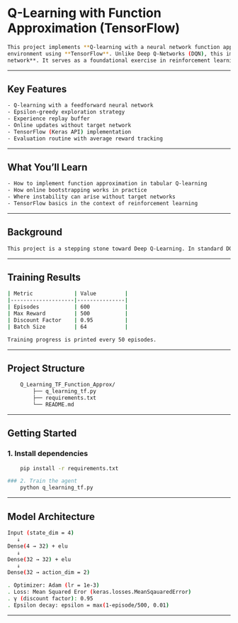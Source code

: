 # Q-Learning with Function Approximation (TensorFlow)
```bash
This project implements **Q-learning with a neural network function approximator** on the classic `CartPole-v1`
environment using **TensorFlow**. Unlike Deep Q-Networks (DQN), this implementation **does not use a target
network**. It serves as a foundational exercise in reinforcement learning, translating core theory into working code.
```
---

## Key Features
```bash
- Q-learning with a feedforward neural network
- Epsilon-greedy exploration strategy
- Experience replay buffer
- Online updates without target network
- TensorFlow (Keras API) implementation
- Evaluation routine with average reward tracking
```
---

## What You’ll Learn
```bash
- How to implement function approximation in tabular Q-learning
- How online bootstrapping works in practice
- Where instability can arise without target networks
- TensorFlow basics in the context of reinforcement learning
```
---

## Background
```bash
This project is a stepping stone toward Deep Q-Learning. In standard DQN, a separate **target network** is used to stabilize training. Here, the same network is used for both action selection and bootstrapping, demonstrating the **"off-policy"** nature of Q-learning more directly.
```
---

## Training Results
```bash
| Metric             | Value         |
|--------------------|---------------|
| Episodes           | 600           |
| Max Reward         | 500           |
| Discount Factor    | 0.95          |
| Batch Size         | 64            |

Training progress is printed every 50 episodes.
```
---

##  Project Structure

```bash
    Q_Learning_TF_Function_Approx/
        ├── q_learning_tf.py
        ├── requirements.txt
        └── README.md

```
---

## Getting Started

### 1. Install dependencies
```bash
    pip install -r requirements.txt

### 2. Train the agent
    python q_learning_tf.py

```
---

## Model Architecture
```bash
Input (state_dim = 4)
   ↓
Dense(4 → 32) + elu
   ↓
Dense(32 → 32) + elu
   ↓
Dense(32 → action_dim = 2)

. Optimizer: Adam (lr = 1e-3)
. Loss: Mean Squared Eror (keras.losses.MeanSqauaredError)
. γ (discount factor): 0.95
. Epsilon decay: epsilon = max(1-episode/500, 0.01)

```
---


